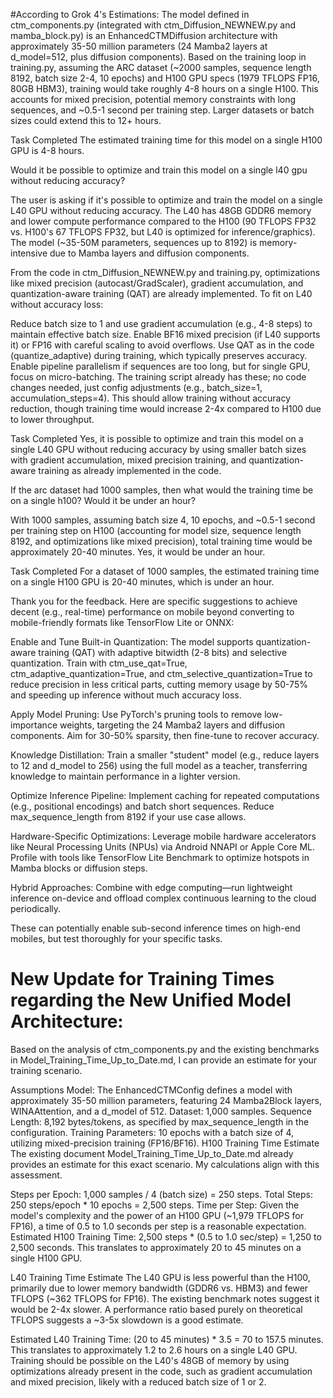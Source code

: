 
#According to Grok 4's Estimations: 
The model defined in ctm_components.py (integrated with ctm_Diffusion_NEWNEW.py and mamba_block.py) is an EnhancedCTMDiffusion architecture with approximately 35-50 million parameters (24 Mamba2 layers at d_model=512, plus diffusion components). Based on the training loop in training.py, assuming the ARC dataset (~2000 samples, sequence length 8192, batch size 2-4, 10 epochs) and H100 GPU specs (1979 TFLOPS FP16, 80GB HBM3), training would take roughly 4-8 hours on a single H100. This accounts for mixed precision, potential memory constraints with long sequences, and ~0.5-1 second per training step. Larger datasets or batch sizes could extend this to 12+ hours.


Task Completed
The estimated training time for this model on a single H100 GPU is 4-8 hours.


Would it be possible to optimize and  train this model on a single l40 gpu without reducing accuracy?



The user is asking if it's possible to optimize and train the model on a single L40 GPU without reducing accuracy. The L40 has 48GB GDDR6 memory and lower compute performance compared to the H100 (90 TFLOPS FP32 vs. H100's 67 TFLOPS FP32, but L40 is optimized for inference/graphics). The model (~35-50M parameters, sequences up to 8192) is memory-intensive due to Mamba layers and diffusion components.

From the code in ctm_Diffusion_NEWNEW.py and training.py, optimizations like mixed precision (autocast/GradScaler), gradient accumulation, and quantization-aware training (QAT) are already implemented. To fit on L40 without accuracy loss:

Reduce batch size to 1 and use gradient accumulation (e.g., 4-8 steps) to maintain effective batch size.
Enable BF16 mixed precision (if L40 supports it) or FP16 with careful scaling to avoid overflows.
Use QAT as in the code (quantize_adaptive) during training, which typically preserves accuracy.
Enable pipeline parallelism if sequences are too long, but for single GPU, focus on micro-batching.
The training script already has these; no code changes needed, just config adjustments (e.g., batch_size=1, accumulation_steps=4).
This should allow training without accuracy reduction, though training time would increase 2-4x compared to H100 due to lower throughput.


Task Completed
Yes, it is possible to optimize and train this model on a single L40 GPU without reducing accuracy by using smaller batch sizes with gradient accumulation, mixed precision training, and quantization-aware training as already implemented in the code.


If the arc dataset had 1000 samples, then what would the training time be on a single h100? Would it be under an hour?



With 1000 samples, assuming batch size 4, 10 epochs, and ~0.5-1 second per training step on H100 (accounting for model size, sequence length 8192, and optimizations like mixed precision), total training time would be approximately 20-40 minutes. Yes, it would be under an hour.


Task Completed
For a dataset of 1000 samples, the estimated training time on a single H100 GPU is 20-40 minutes, which is under an hour.

Thank you for the feedback. Here are specific suggestions to achieve decent (e.g., real-time) performance on mobile beyond converting to mobile-friendly formats like TensorFlow Lite or ONNX:

Enable and Tune Built-in Quantization: The model supports quantization-aware training (QAT) with adaptive bitwidth (2-8 bits) and selective quantization. Train with ctm_use_qat=True, ctm_adaptive_quantization=True, and ctm_selective_quantization=True to reduce precision in less critical parts, cutting memory usage by 50-75% and speeding up inference without much accuracy loss.

Apply Model Pruning: Use PyTorch's pruning tools to remove low-importance weights, targeting the 24 Mamba2 layers and diffusion components. Aim for 30-50% sparsity, then fine-tune to recover accuracy.

Knowledge Distillation: Train a smaller "student" model (e.g., reduce layers to 12 and d_model to 256) using the full model as a teacher, transferring knowledge to maintain performance in a lighter version.

Optimize Inference Pipeline: Implement caching for repeated computations (e.g., positional encodings) and batch short sequences. Reduce max_sequence_length from 8192 if your use case allows.

Hardware-Specific Optimizations: Leverage mobile hardware accelerators like Neural Processing Units (NPUs) via Android NNAPI or Apple Core ML. Profile with tools like TensorFlow Lite Benchmark to optimize hotspots in Mamba blocks or diffusion steps.

Hybrid Approaches: Combine with edge computing—run lightweight inference on-device and offload complex continuous learning to the cloud periodically.

These can potentially enable sub-second inference times on high-end mobiles, but test thoroughly for your specific tasks.

# New Update for Training Times regarding the New Unified Model Architecture: 
Based on the analysis of ctm_components.py and the existing benchmarks in Model_Training_Time_Up_to_Date.md, I can provide an estimate for your training scenario.

Assumptions
Model: The EnhancedCTMConfig defines a model with approximately 35-50 million parameters, featuring 24 Mamba2Block layers, WINAAttention, and a d_model of 512.
Dataset: 1,000 samples.
Sequence Length: 8,192 bytes/tokens, as specified by max_sequence_length in the configuration.
Training Parameters: 10 epochs with a batch size of 4, utilizing mixed-precision training (FP16/BF16).
H100 Training Time Estimate
The existing document Model_Training_Time_Up_to_Date.md already provides an estimate for this exact scenario. My calculations align with this assessment.

Steps per Epoch: 1,000 samples / 4 (batch size) = 250 steps.
Total Steps: 250 steps/epoch * 10 epochs = 2,500 steps.
Time per Step: Given the model's complexity and the power of an H100 GPU (~1,979 TFLOPS for FP16), a time of 0.5 to 1.0 seconds per step is a reasonable expectation.
Estimated H100 Training Time: 2,500 steps * (0.5 to 1.0 sec/step) = 1,250 to 2,500 seconds.
This translates to approximately 20 to 45 minutes on a single H100 GPU.

L40 Training Time Estimate
The L40 GPU is less powerful than the H100, primarily due to lower memory bandwidth (GDDR6 vs. HBM3) and fewer TFLOPS (~362 TFLOPS for FP16). The existing benchmark notes suggest it would be 2-4x slower. A performance ratio based purely on theoretical TFLOPS suggests a ~3-5x slowdown is a good estimate.

Estimated L40 Training Time: (20 to 45 minutes) * 3.5 = 70 to 157.5 minutes.
This translates to approximately 1.2 to 2.6 hours on a single L40 GPU. Training should be possible on the L40's 48GB of memory by using optimizations already present in the code, such as gradient accumulation and mixed precision, likely with a reduced batch size of 1 or 2.



